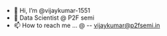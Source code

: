 - 👋 Hi, I’m @vijaykumar-1551
- 👀 Data Scientist @ P2F semi
- 📫 How to reach me ... @ -- vijaykumar@p2fsemi.in

<!---
vijaykumar-1551/vijaykumar-1551 is a ✨ special ✨ repository because its `README.md` (this file) appears on your GitHub profile.
You can click the Preview link to take a look at your changes.
--->
